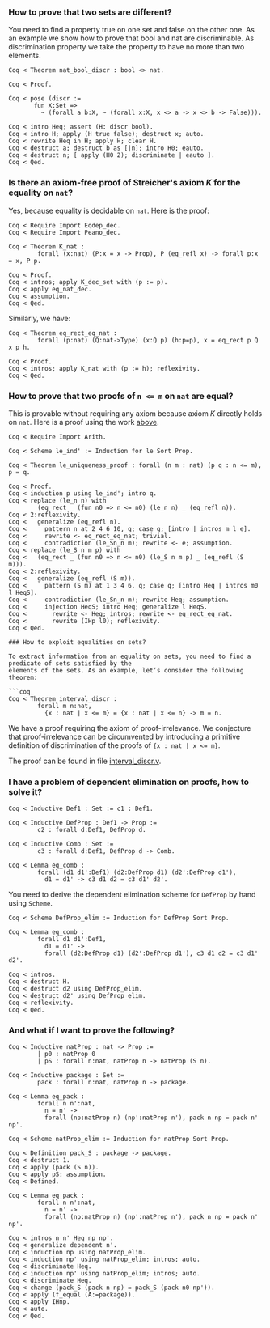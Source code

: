 ### How to prove that two sets are different?

You need to find a property true on one set and false on the other one. As an example we show how to prove that bool and nat are discriminable. As discrimination property we take the property to have no more than two elements.

```coq
Coq < Theorem nat_bool_discr : bool <> nat.

Coq < Proof.

Coq < pose (discr :=
       fun X:Set =>
         ~ (forall a b:X, ~ (forall x:X, x <> a -> x <> b -> False))).

Coq < intro Heq; assert (H: discr bool).
Coq < intro H; apply (H true false); destruct x; auto.
Coq < rewrite Heq in H; apply H; clear H.
Coq < destruct a; destruct b as [|n]; intro H0; eauto.
Coq < destruct n; [ apply (H0 2); discriminate | eauto ].
Coq < Qed.
```

### Is there an axiom-free proof of Streicher's axiom _K_ for the equality on `nat`?

Yes, because equality is decidable on `nat`. Here is the proof:

```coq
Coq < Require Import Eqdep_dec.
Coq < Require Import Peano_dec.

Coq < Theorem K_nat :
        forall (x:nat) (P:x = x -> Prop), P (eq_refl x) -> forall p:x = x, P p.

Coq < Proof.
Coq < intros; apply K_dec_set with (p := p).
Coq < apply eq_nat_dec.
Coq < assumption.
Coq < Qed.
```

Similarly, we have:

```coq
Coq < Theorem eq_rect_eq_nat :
        forall (p:nat) (Q:nat->Type) (x:Q p) (h:p=p), x = eq_rect p Q x p h.

Coq < Proof.
Coq < intros; apply K_nat with (p := h); reflexivity.
Coq < Qed. 
```

### How to prove that two proofs of `n <= m` on `nat` are equal?

This is provable without requiring any axiom because axiom _K_ directly holds on `nat`. Here is a proof using the work [above](#is-there-an-axiom-free-proof-of-streichers-axiom-k-for-the-equality-on-nat).

```coq
Coq < Require Import Arith.

Coq < Scheme le_ind' := Induction for le Sort Prop.

Coq < Theorem le_uniqueness_proof : forall (n m : nat) (p q : n <= m), p = q.

Coq < Proof.
Coq < induction p using le_ind'; intro q.
Coq < replace (le_n n) with
        (eq_rect _ (fun n0 => n <= n0) (le_n n) _ (eq_refl n)).
Coq < 2:reflexivity.
Coq <   generalize (eq_refl n).
Coq <     pattern n at 2 4 6 10, q; case q; [intro | intros m l e].
Coq <     rewrite <- eq_rect_eq_nat; trivial.
Coq <     contradiction (le_Sn_n m); rewrite <- e; assumption.
Coq < replace (le_S n m p) with
Coq <   (eq_rect _ (fun n0 => n <= n0) (le_S n m p) _ (eq_refl (S m))).
Coq < 2:reflexivity.
Coq <   generalize (eq_refl (S m)).
Coq <     pattern (S m) at 1 3 4 6, q; case q; [intro Heq | intros m0 l HeqS].
Coq <     contradiction (le_Sn_n m); rewrite Heq; assumption.
Coq <     injection HeqS; intro Heq; generalize l HeqS.
Coq <       rewrite <- Heq; intros; rewrite <- eq_rect_eq_nat.
Coq <       rewrite (IHp l0); reflexivity.
Coq < Qed.

### How to exploit equalities on sets?

To extract information from an equality on sets, you need to find a predicate of sets satisfied by the
elements of the sets. As an example, let’s consider the following theorem:

```coq
Coq < Theorem interval_discr :
        forall m n:nat,
          {x : nat | x <= m} = {x : nat | x <= n} -> m = n.
```

We have a proof requiring the axiom of proof-irrelevance. We conjecture that proof-irrelevance can be
circumvented by introducing a primitive definition of discrimination of the proofs of `{x : nat | x <= m}`.

The proof can be found in file [interval_discr.v](https://github.com/coq/www/blob/master/files/interval_discr.v).

### I have a problem of dependent elimination on proofs, how to solve it?

```coq
Coq < Inductive Def1 : Set := c1 : Def1.

Coq < Inductive DefProp : Def1 -> Prop :=
        c2 : forall d:Def1, DefProp d.

Coq < Inductive Comb : Set :=
        c3 : forall d:Def1, DefProp d -> Comb.

Coq < Lemma eq_comb :
        forall (d1 d1':Def1) (d2:DefProp d1) (d2':DefProp d1'),
          d1 = d1' -> c3 d1 d2 = c3 d1' d2'.
```

You need to derive the dependent elimination scheme for `DefProp` by hand using `Scheme`.

```coq
Coq < Scheme DefProp_elim := Induction for DefProp Sort Prop.

Coq < Lemma eq_comb :
        forall d1 d1':Def1,
          d1 = d1' ->
          forall (d2:DefProp d1) (d2':DefProp d1'), c3 d1 d2 = c3 d1' d2'.

Coq < intros.
Coq < destruct H.
Coq < destruct d2 using DefProp_elim.
Coq < destruct d2' using DefProp_elim.
Coq < reflexivity.
Coq < Qed.
```

### And what if I want to prove the following?

```coq
Coq < Inductive natProp : nat -> Prop :=
        | p0 : natProp 0
        | pS : forall n:nat, natProp n -> natProp (S n).

Coq < Inductive package : Set :=
        pack : forall n:nat, natProp n -> package.

Coq < Lemma eq_pack :
        forall n n':nat,
          n = n' ->
          forall (np:natProp n) (np':natProp n'), pack n np = pack n' np'.

Coq < Scheme natProp_elim := Induction for natProp Sort Prop.

Coq < Definition pack_S : package -> package.
Coq < destruct 1.
Coq < apply (pack (S n)).
Coq < apply pS; assumption.
Coq < Defined.

Coq < Lemma eq_pack :
        forall n n':nat,
          n = n' ->
          forall (np:natProp n) (np':natProp n'), pack n np = pack n' np'.

Coq < intros n n' Heq np np'.
Coq < generalize dependent n'.
Coq < induction np using natProp_elim.
Coq < induction np' using natProp_elim; intros; auto.
Coq < discriminate Heq.
Coq < induction np' using natProp_elim; intros; auto.
Coq < discriminate Heq.
Coq < change (pack_S (pack n np) = pack_S (pack n0 np')).
Coq < apply (f_equal (A:=package)).
Coq < apply IHnp.
Coq < auto.
Coq < Qed.
```